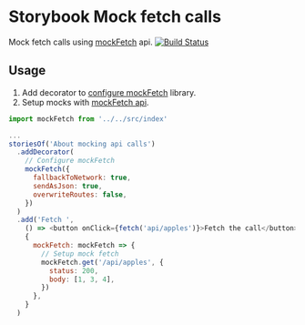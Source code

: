 # Storybook Mock fetch calls

Mock fetch calls using [mockFetch](http://www.wheresrhys.co.uk/fetch-mock/#api-mockingmock) api.
[![Build Status](https://travis-ci.com/rihdus/storybook-mock-api.svg?branch=master)](https://travis-ci.com/rihdus/storybook-mock-api)

## Usage

1. Add decorator to [configure mockFetch](http://www.wheresrhys.co.uk/fetch-mock/#usageconfiguration) library.
2. Setup mocks with [mockFetch api](http://www.wheresrhys.co.uk/fetch-mock/#api-mockingmock).

```js
import mockFetch from '../../src/index'

...
storiesOf('About mocking api calls')
  .addDecorator(
    // Configure mockFetch
    mockFetch({
      fallbackToNetwork: true,
      sendAsJson: true,
      overwriteRoutes: false,
    })
  )
  .add('Fetch ',
    () => <button onClick={fetch('api/apples')}>Fetch the call</button>, 
    {
      mockFetch: mockFetch => {
        // Setup mock fetch 
        mockFetch.get('/api/apples', {
          status: 200,
          body: [1, 3, 4],
        })
      },
    }
  )
```
